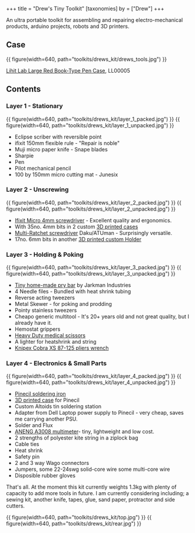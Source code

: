 +++
title = "Drew's Tiny Toolkit"
[taxonomies]
by = ["Drew"]
+++

An ultra portable toolkit for assembling and repairing electro-mechanical products, arduino projects, robots and 3D printers.

## Case

{{ figure(width=640, path="toolkits/drews_kit/drews_tools.jpg") }}

[Lihit Lab Large Red Book-Type Pen Case](https://cultpens.com/products/lihit-lab-triple-pen-case), LL00005

## Contents

### Layer 1 - Stationary

{{ figure(width=640, path="toolkits/drews_kit/layer_1_packed.jpg") }}
{{ figure(width=640, path="toolkits/drews_kit/layer_1_unpacked.jpg") }}

- Eclipse scriber with reversible point
- ifixit 150mm flexible rule - "Repair is noble"
- Muji micro paper knife - Snape blades 
- Sharpie
- Pen		
- Pilot mechanical pencil 
- 100 by 150mm micro cutting mat - Junesix

### Layer 2 - Unscrewing

{{ figure(width=640, path="toolkits/drews_kit/layer_2_packed.jpg") }}
{{ figure(width=640, path="toolkits/drews_kit/layer_2_unpacked.jpg") }}

- [Ifixit Micro 4mm screwdriver](@/tools/ifixit_Mako_4mm_Screwdriver_Kit.md) - Excellent quality and ergonomics.
- With 35no. 4mm bits in 2 custom [3D printed cases](https://www.printables.com/model/700125-4mm-screwdriver-bit-holders)
- [Multi-Ratchet screwdriver](@/tools/Atuman_R1_Ratchet_Wrench_Screwdriver_Kit.md) Daku/ATUman - Surprisingly versatile.
- 17no. 6mm bits in another [3D printed custom Holder](https://www.printables.com/model/694147-compact-holder-for-14-bits)

### Layer 3 - Holding & Poking

{{ figure(width=640, path="toolkits/drews_kit/layer_3_packed.jpg") }}
{{ figure(width=640, path="toolkits/drews_kit/layer_3_unpacked.jpg") }}

- [Tiny home-made pry bar](@/tools/tiny-prybar.md) by Jarkman Industries
- 4 Needle files - Bundled with heat shrink tubing
- Reverse acting tweezers
- Metal Skewer - for poking and prodding
- Pointy stainless tweezers
- Cheapo generic multitool - It's 20+ years old and not great quality, but I already have it.
- Hemostat grippers
- [Heavy Duty medical scissors](@/tools/Surgimax_tough_cut_scissors.md)
- A lighter for heatshrink and string
- [Knipex Cobra XS 87-125 pliers wrench](@tools/knipex-xs/index.md)

### Layer 4 - Electronics & Small Parts

{{ figure(width=640, path="toolkits/drews_kit/layer_4_packed.jpg") }}
{{ figure(width=640, path="toolkits/drews_kit/layer_4_unpacked.jpg") }}

- [Pinecil soldering iron](@tools/pinecil-soldering-iron.md)
- [3D printed case](https://www.printables.com/model/188072-pinecil-soldering-iron-tiny-case) for Pinecil
- Custom Altoids tin soldering station
- Adapter from Dell Laptop power supply to Pinecil - very cheap, saves me carrying another PSU.
- Solder and Flux
- [ANENG A3008 multimeter](@/tools/ANENG_A3008_Multimeter.md)- tiny, lightweight and low cost.
- 2 strengths of polyester kite string in a ziplock bag
- Cable ties
- Heat shrink
- Safety pin
- 2 and 3 way Wago connectors
- Jumpers, some 22-24swg solid-core wire some multi-core wire
- Disposible rubber gloves

That's all.
At the moment this kit currently weights 1.3kg with plenty of capacity to add more tools in future. I am currently considering including; a sewing kit, another knife, tapes, glue, sand paper, protractor and side cutters.

{{ figure(width=640, path="toolkits/drews_kit/top.jpg") }}
{{ figure(width=640, path="toolkits/drews_kit/rear.jpg") }}
